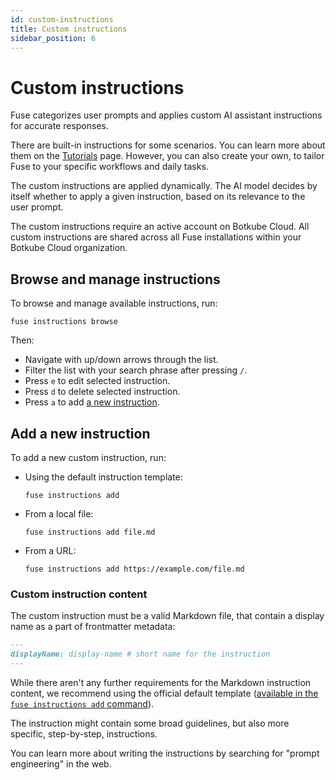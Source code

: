 ```yaml
---
id: custom-instructions
title: Custom instructions
sidebar_position: 6
---
```


# Custom instructions

Fuse categorizes user prompts and applies custom AI assistant instructions for accurate responses.

There are built-in instructions for some scenarios. You can learn more about them on the [Tutorials](./tutorials.md) page. However, you can also create your own, to tailor Fuse to your specific workflows and daily tasks.

The custom instructions are applied dynamically. The AI model decides by itself whether to apply a given instruction, based on its relevance to the user prompt.

The custom instructions require an active account on Botkube Cloud. All custom instructions are shared across all Fuse installations within your Botkube Cloud organization.

## Browse and manage instructions

To browse and manage available instructions, run:

```shell
fuse instructions browse
```

Then:

- Navigate with up/down arrows through the list.
- Filter the list with your search phrase after pressing `/`.
- Press `e` to edit selected instruction.
- Press `d` to delete selected instruction.
- Press `a` to add [a new instruction](#add-a-new-instruction).

## Add a new instruction

To add a new custom instruction, run:

- Using the default instruction template:

  ```shell
  fuse instructions add
  ```

- From a local file:

  ```shell
  fuse instructions add file.md
  ```

- From a URL:

  ```shell
  fuse instructions add https://example.com/file.md
  ```

### Custom instruction content

The custom instruction must be a valid Markdown file, that contain a display name as a part of frontmatter metadata:

```md
---
displayName: display-name # short name for the instruction
---
```

While there aren't any further requirements for the Markdown instruction content, we recommend using the official default template ([available in the `fuse instructions add` command](#add-a-new-instruction)).

The instruction might contain some broad guidelines, but also more specific, step-by-step, instructions.

You can learn more about writing the instructions by searching for "prompt engineering" in the web.
